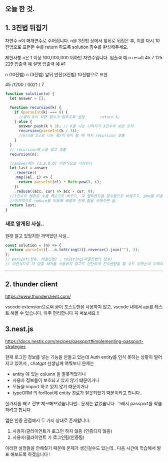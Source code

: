 ## 오늘 한 것.

## 1. 3진법 뒤집기

자연수 n이 매개변수로 주어집니다. n을 3진법 상에서 앞뒤로 뒤집은 후, 이를 다시 10진법으로 표현한 수를 return 하도록 solution 함수를 완성해주세요.

제한사항
n은 1 이상 100,000,000 이하인 자연수입니다.
입출력 예
n result
45 7
125 229
입출력 예 설명
입출력 예 #1

n (10진법) n (3진법) 앞뒤 반전(3진법) 10진법으로 표현

45 /1200 / 0021 / 7

```javascript
function solution(n) {
  let answer = [];

  function recursion(k) {
    if (parseInt(k) === 0) {
      //몫이 0이 되면 함수가 멈추도록 설정.      return k;
    } else {
      answer.push(k % 3); // k을 나눈 나머지가 3진수의 낮은 숫자
      recursion(parseInt(k / 3));
      //k(n을 3으로 나눈 몫)이 0이 될 때 까지 recursion 호출
    }
  }
  // recursion에 n을 넣고 호출
  recursion(n);

  //answer에는 [1,2,0,0] 이런식으로 저장된다
  let last = answer
    .reverse()
    .map((el, i) => {
      return parseInt(el) * Math.pow(3, i);
    })
    .reduce((acc, cur) => acc + cur, 0);
  //3진수로 변환된 수를 역순으로 바꾸고, 각 엘리멘트를 정수형으로 바꿔주고, pow를 이용해 3의 i 제곱을 곱해준다.
  //마지막으로 reduce를 이용해 배열의 전체 합을 구해주면 끝.
  return last;
}
```

### 새로 알게된 사실..

원래 알고 있었지만 까먹었던 사실..

```javascript
const solution = (n) => {
  return parseInt([...n.toString(3)].reverse().join(""), 3);
};
// parsInt(정수, 바꿀진법) , toString(바꿀진법의 정수)
// 이런식으로 저 망할 재귀를 사용하지 않고도 간단하게 진수변환을 할 수도 있었는데 이제야 알게돼 너무 좋다... 까먹지 말고 진수가 나오면 재빨리 parseInt와 toString을 떠올려보자
```

---

## 2. thunder client

https://www.thunderclient.com/

vscode extension으로써
굳이 포스트맨을 사용하지 않고, vscode 내에서 api를 테스트 해볼 수 있습니다. 아주 편리합니다 꼭 써보세요 !!

## 3.nest.js

https://docs.nestjs.com/recipes/passport#implementing-passport-strategies

현재 로그인 정보를 넣는 기능을 만들고 있는데 Auth entity를 인식 못하는 상황이 벌어지고 있어서 , chatgpt 선생님께 여쭤보니 문제는

- entity 에 있는 column 을 잘못적었거나
- 사용자 정보들이 보호되고 있지 않기 떄문이거나
- 모듈을 import 하고 있지 않기 때문이거나
- typeORM 의 forRoot에 entity 경로가 잘못되었기 때문이라고 합니다..

한가지를 빼고 전부 체크해보았습니다만.. 문제는 없었습니다.
그래서 passport를 학습하려고 합니다.

앱은 인증 관점에서 두 가지 상태로 존재합니다.

1. 사용자/클라이언트가 로그인 하지 않음 (인증되지 않음)
2. 사용자/클라이언트 가 로그인됨(인증됨)

이러한 설정들을 안해줬기 때문에 문제가 생긴걸수도 있는데.. 다음 시간에 학습해서 발표 해보도록 하겠습니다 !
